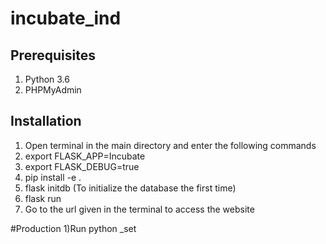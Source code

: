 # incubate_ind

## Prerequisites
1) Python 3.6
2) PHPMyAdmin

## Installation
1) Open terminal in the main directory and enter the following commands
2) export FLASK_APP=Incubate
3) export FLASK_DEBUG=true
4) pip install -e .
5) flask initdb (To initialize the database the first time)
6) flask run
7) Go to the url given in the terminal to access the website


#Production
1)Run python _set